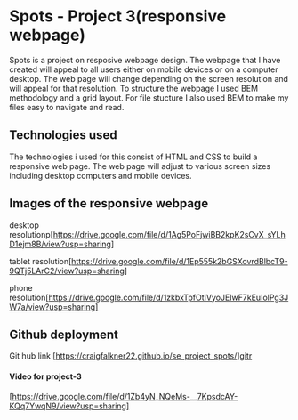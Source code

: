 # Spots - Project 3(responsive webpage)

Spots is a project on resposive webpage design. The webpage that I have created will appeal to all users either on mobile devices or on a computer desktop. The web page will change depending on the screen resolution and will appeal for that resolution. To structure the webpage I used BEM methodology and a grid layout. For file stucture I also used BEM to make my files easy to navigate and read.

## Technologies used

The technologies i used for this consist of HTML and CSS to build a responsive web page. The web page will adjust to various screen sizes including desktop computers and mobile devices.


## Images of the responsive webpage

desktop resolutionp[https://drive.google.com/file/d/1Ag5PoFjwiBB2kpK2sCvX_sYLhD1ejm8B/view?usp=sharing]

tablet resolution[https://drive.google.com/file/d/1Ep555k2bGSXovrdBlbcT9-9QTj5LArC2/view?usp=sharing]

phone resolution[https://drive.google.com/file/d/1zkbxTpfOtIVyoJEIwF7kEuIolPg3JW7a/view?usp=sharing]

## Github deployment

 Git hub link [https://craigfalkner22.github.io/se_project_spots/]gitr


#### Video for project-3
[https://drive.google.com/file/d/1Zb4yN_NQeMs-__7KpsdcAY-KQq7YwqN9/view?usp=sharing]
